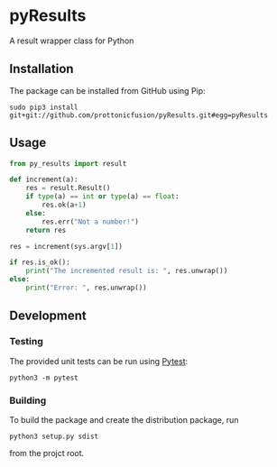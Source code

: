 # pyResults
A result wrapper class for Python

## Installation
The package can be installed from GitHub using Pip:
```
sudo pip3 install git+git://github.com/prottonicfusion/pyResults.git#egg=pyResults
```

## Usage
```python
from py_results import result

def increment(a):
    res = result.Result()
    if type(a) == int or type(a) == float:
        res.ok(a+1)
    else:
        res.err("Not a number!")
    return res

res = increment(sys.argv[1])

if res.is_ok():
    print("The incremented result is: ", res.unwrap())
else:
    print("Error: ", res.unwrap())
```

## Development

### Testing
The provided unit tests can be run using [Pytest](https://docs.pytest.org):
```
python3 -m pytest 
```

### Building
To build the package and create the distribution package, run
```
python3 setup.py sdist
```
from the projct root.
